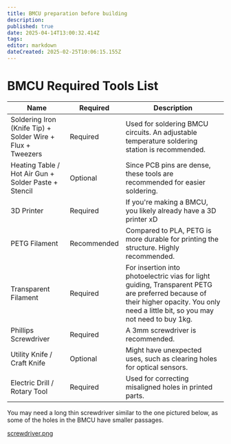 ```yaml
---
title: BMCU preparation before building
description: 
published: true
date: 2025-04-14T13:00:32.414Z
tags: 
editor: markdown
dateCreated: 2025-02-25T10:06:15.155Z
---
```


# BMCU Required Tools List

| Name                                | Required | Description |
|-------------------------------------|----------|-------------|
| Soldering Iron (Knife Tip) + Solder Wire + Flux + Tweezers | Required | Used for soldering BMCU circuits. An adjustable temperature soldering station is recommended. |
| Heating Table / Hot Air Gun + Solder Paste + Stencil | Optional | Since PCB pins are dense, these tools are recommended for easier soldering. |
| 3D Printer | Required | If you're making a BMCU, you likely already have a 3D printer xD |
| PETG Filament | Recommended | Compared to PLA, PETG is more durable for printing the structure. Highly recommended. |
| Transparent  Filament | Required | For insertion into photoelectric vias for light guiding, Transparent PETG are preferred because of their higher opacity. You only need a little bit, so you may not need to buy 1kg. |
| Phillips Screwdriver | Required |A 3mm screwdriver is recommended. |
| Utility Knife / Craft Knife | Optional | Might have unexpected uses, such as clearing holes for optical sensors. |
| Electric Drill / Rotary Tool | Required | Used for correcting misaligned holes in printed parts. |


You may need a long thin screwdriver similar to the one pictured below, as some of the holes in the BMCU have smaller passages.

[screwdriver.png](/assets/images/public/screwdriver.png)
